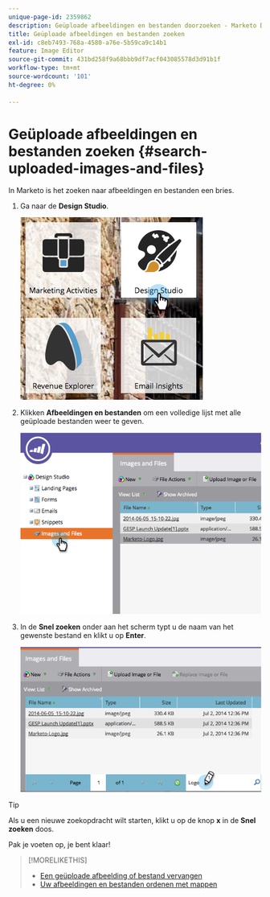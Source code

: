 ```yaml
---
unique-page-id: 2359862
description: Geüploade afbeeldingen en bestanden doorzoeken - Marketo Docs - Productdocumentatie
title: Geüploade afbeeldingen en bestanden zoeken
exl-id: c8eb7493-768a-4580-a76e-5b59ca9c14b1
feature: Image Editor
source-git-commit: 431bd258f9a68bbb9df7acf043085578d3d91b1f
workflow-type: tm+mt
source-wordcount: '101'
ht-degree: 0%

---
```


# Geüploade afbeeldingen en bestanden zoeken {#search-uploaded-images-and-files}

In Marketo is het zoeken naar afbeeldingen en bestanden een bries.

1. Ga naar de **Design Studio**.

   ![](assets/designstudio-1.png)

1. Klikken **Afbeeldingen en bestanden** om een volledige lijst met alle geüploade bestanden weer te geven.

   ![](assets/image2014-9-16-11-3a44-3a4.png)

1. In de **Snel zoeken** onder aan het scherm typt u de naam van het gewenste bestand en klikt u op **Enter**.

   ![](assets/image2014-9-16-11-3a46-3a32.png)

>[!TIP]
>
>Als u een nieuwe zoekopdracht wilt starten, klikt u op de knop **x** in de **Snel zoeken** doos.

Pak je voeten op, je bent klaar!

>[!MORELIKETHIS]
>
>* [Een geüploade afbeelding of bestand vervangen](/help/marketo/product-docs/demand-generation/images-and-files/replace-an-uploaded-image-or-file.md)
>* [Uw afbeeldingen en bestanden ordenen met mappen](/help/marketo/product-docs/demand-generation/images-and-files/organize-your-images-and-files-using-folders.md)
